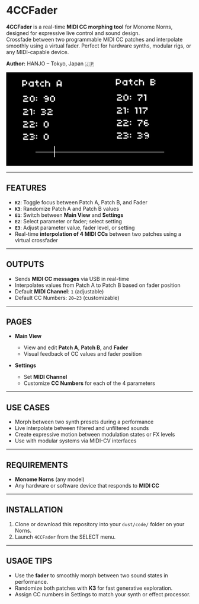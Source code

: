 # **4CCFader**

**4CCFader** is a real-time **MIDI CC morphing tool** for Monome Norns, designed for expressive live control and sound design.  
Crossfade between two programmable MIDI CC patches and interpolate smoothly using a virtual fader. Perfect for hardware synths, modular rigs, or any MIDI-capable device.

**Author:** HANJO – Tokyo, Japan 🇯🇵

![Alt text](./4CCFader.png)

---

## **FEATURES**

- **`K2`**: Toggle focus between Patch A, Patch B, and Fader  
- **`K3`**: Randomize Patch A and Patch B values  
- **`E1`**: Switch between **Main View** and **Settings**  
- **`E2`**: Select parameter or fader; select setting  
- **`E3`**: Adjust parameter value, fader level, or setting  
- Real-time **interpolation of 4 MIDI CCs** between two patches using a virtual crossfader  

---

## **OUTPUTS**

- Sends **MIDI CC messages** via USB in real-time  
- Interpolates values from Patch A to Patch B based on fader position  
- Default **MIDI Channel**: `1` (adjustable)  
- Default CC Numbers: `20–23` (customizable)

---

## **PAGES**

- **Main View**  
  - View and edit **Patch A**, **Patch B**, and **Fader**
  - Visual feedback of CC values and fader position  

- **Settings**  
  - Set **MIDI Channel**
  - Customize **CC Numbers** for each of the 4 parameters  

---

## **USE CASES**

- Morph between two synth presets during a performance  
- Live interpolate between filtered and unfiltered sounds  
- Create expressive motion between modulation states or FX levels  
- Use with modular systems via MIDI-CV interfaces

---

## **REQUIREMENTS**

- **Monome Norns** (any model)  
- Any hardware or software device that responds to **MIDI CC**

---

## **INSTALLATION**

1. Clone or download this repository into your `dust/code/` folder on your Norns.
2. Launch `4CCFader` from the SELECT menu.

---

## **USAGE TIPS**

- Use the **fader** to smoothly morph between two sound states in performance.
- Randomize both patches with **K3** for fast generative exploration.
- Assign CC numbers in Settings to match your synth or effect processor.
